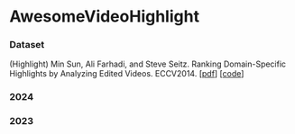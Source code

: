 
# AwesomeVideoHighlight

### Dataset

(Highlight) Min Sun, Ali Farhadi, and Steve Seitz. Ranking Domain-Specific Highlights by Analyzing Edited Videos. ECCV2014. [[pdf](http://vigir.ee.missouri.edu/~gdesouza/Research/Conference_CDs/ECCV_2014/papers/8689/86890787.pdf)] [[code](https://github.com/aliensunmin/DomainSpecificHighlight)]

### 2024

### 2023

###
